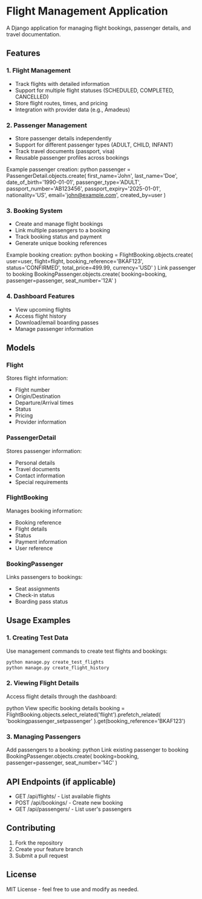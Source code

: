 # Flight Management Application

A Django application for managing flight bookings, passenger details, and travel documentation.

## Features

### 1. Flight Management
- Track flights with detailed information
- Support for multiple flight statuses (SCHEDULED, COMPLETED, CANCELLED)
- Store flight routes, times, and pricing
- Integration with provider data (e.g., Amadeus)

### 2. Passenger Management
- Store passenger details independently
- Support for different passenger types (ADULT, CHILD, INFANT)
- Track travel documents (passport, visa)
- Reusable passenger profiles across bookings

Example passenger creation:
python
passenger = PassengerDetail.objects.create(
first_name='John',
last_name='Doe',
date_of_birth='1990-01-01',
passenger_type='ADULT',
passport_number='AB123456',
passport_expiry='2025-01-01',
nationality='US',
email='john@example.com',
created_by=user
)

### 3. Booking System
- Create and manage flight bookings
- Link multiple passengers to a booking
- Track booking status and payment
- Generate unique booking references

Example booking creation:
python
booking = FlightBooking.objects.create(
user=user,
flight=flight,
booking_reference='BKAF123',
status='CONFIRMED',
total_price=499.99,
currency='USD'
)
Link passenger to booking
BookingPassenger.objects.create(
booking=booking,
passenger=passenger,
seat_number='12A'
)

### 4. Dashboard Features
- View upcoming flights
- Access flight history
- Download/email boarding passes
- Manage passenger information

## Models

### Flight
Stores flight information:
- Flight number
- Origin/Destination
- Departure/Arrival times
- Status
- Pricing
- Provider information

### PassengerDetail
Stores passenger information:
- Personal details
- Travel documents
- Contact information
- Special requirements

### FlightBooking
Manages booking information:
- Booking reference
- Flight details
- Status
- Payment information
- User reference

### BookingPassenger
Links passengers to bookings:
- Seat assignments
- Check-in status
- Boarding pass status

## Usage Examples

### 1. Creating Test Data
Use management commands to create test flights and bookings:
```bash
python manage.py create_test_flights
python manage.py create_flight_history
```


### 2. Viewing Flight Details
Access flight details through the dashboard:

python
View specific booking details
booking = FlightBooking.objects.select_related('flight').prefetch_related(
'bookingpassenger_setpassenger'
).get(booking_reference='BKAF123')



### 3. Managing Passengers
Add passengers to a booking:
python
Link existing passenger to booking
BookingPassenger.objects.create(
booking=booking,
passenger=passenger,
seat_number='14C'
)



## API Endpoints (if applicable)

- GET /api/flights/ - List available flights
- POST /api/bookings/ - Create new booking
- GET /api/passengers/ - List user's passengers

## Contributing

1. Fork the repository
2. Create your feature branch
3. Submit a pull request

## License

MIT License - feel free to use and modify as needed.